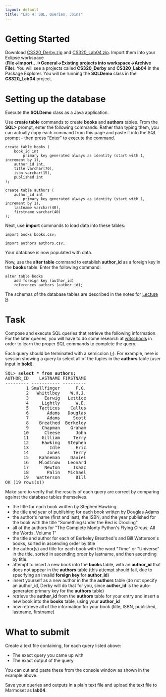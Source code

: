 ```yaml
---
layout: default
title: "Lab 4: SQL, Queries, Joins"
---
```


Getting Started
===============

Download [CS320\_Derby.zip](../resources/CS320_Derby.zip) and [CS320\_Lab04.zip](CS320_Lab04.zip). Import them into your Eclipse workspace<br> (**File-\>Import...-\>General-\>Existing projects into workspace-\>Archive File**). You will see a projects called **CS320\_Derby** and **CS320\_Lab04** in the Package Explorer.  You will be running the **SQLDemo** class in the **CS320_Lab04** project.

Setting up the database
=======================

Execute the **SQLDemo** class as a Java application.

Use **create table** commands to create **books** and **authors** tables. From the **SQL\>** prompt, enter the following commands.  Rather than typing them, you can actually copy each command from this page and paste it into the SQL prompt - then press "Enter" to execute the command.

    create table books (
        book_id int
            primary key generated always as identity (start with 1, increment by 1),
        author_id int,
        title varchar(70),
        isbn varchar(15),
        published int
    );

    create table authors (
        author_id int
            primary key generated always as identity (start with 1, increment by 1),
        lastname varchar(40),
        firstname varchar(40)
    );

Next, use **import** commands to load data into these tables:

    import books books.csv;

    import authors authors.csv;

Your database is now populated with data.

Now, use the **alter table** command to establish **author_id** as a foreign key in the **books** table.  Enter the following command:

    alter table books
        add foreign key (author_id)
        references authors (author_id);
    
The schemas of the database tables are described in the notes for [Lecture 9](../lectures/lecture09.html).

Task
====

Compose and execute SQL queries that retrieve the following information.  For the later queries, you will have to do some research at [w3schools](http://www.w3schools.com/sql/default.asp) in order to learn the proper SQL commands to complete the query.

Each query should be terminated with a semicolon (**;**). For example, here is session showing a query to select all of the tuples in the **authors** table (user input in **bold**):

<pre>
SQL> <b>select * from authors;</b>
AUTHOR_ID    LASTNAME FIRSTNAME
--------- ----------- ---------
        1 Smallfinger      F.G.
        2   Whittlbey    W.H.J.
        3      Earwig   Lettice
        4     Lightly      W.E.
        5    Tacticus    Callus
        6       Adams   Douglas
        7       Adams     Scott
        8    Breathed  Berkeley
        9     Chapman    Graham
       10      Cleese      John
       11     Gilliam     Terry
       12     Hawking   Stephen
       13        Idle      Eric
       14       Jones     Terry
       15    Kahneman    Daniel
       16    Mlodinow   Leonard
       17      Newton     Isaac
       18       Palin   Michael
       19   Watterson      Bill
OK (19 rows(s))
</pre>

Make sure to verify that the results of each query are correct by comparing against the  database tables themselves.

-   the title for each book written by Stephen Hawking
-   the title and year of publishing for each book written by Douglas Adams
-   the author's name (first and last), the ISBN, and the year published for the book with the title "Something Under the Bed is Drooling"
-   all of the authors for "The Complete Monty Python's Flying Circus; All the Words, Volume 1"
-	the title and author for each of Berkeley Breathed's and Bill Watterson's books, sorted in ascending order by title
-   the author(s) and title for each book with the word "Time" or "Universe" in the title, sorted in ascending order by lastname, and then ascending by title.
-   attempt to insert a new book into the **books** table, with an **author_id** that does not appear in the **authors** table (this attempt should fail, due to specifying an invalid **foreign key** for **author_id**)
-   insert yourself as a new author in the the **authors** table (do not specify an author_id, Derby will do that for you, since **author_id** is the auto-generated primary key for the **authors** table)
-   retrieve the **author_id** from the **authors** table for your entry and insert a new book into the **books** table, using your **author_id**
-   now retrieve all of the information for your book (title, ISBN, published, lastname, firstname)

# What to submit

Create a text file containing, for each query listed above:

* The exact query you came up with
* The exact output of the query

You can cut and paste these from the console window as shown in the example above.

Save your queries and outputs in a plain text file and upload the text file to Marmoset as **lab04**.
